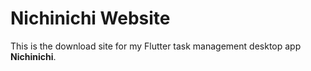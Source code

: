 # Nichinichi Website

This is the download site for my Flutter task management desktop app **Nichinichi**.
